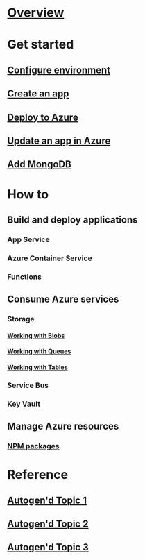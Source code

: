 # [Overview](index.md)

# Get started

## [Configure environment](get-started-setup.md)
## [Create an app](get-started-create-node-app.md)
## [Deploy to Azure](get-started-deploy-to-azure.md)
## [Update an app in Azure](get-started-updates.md)
## [Add MongoDB](get-started-mongodb.md)

# How to

## Build and deploy applications
### App Service
### Azure Container Service
### Functions

## Consume Azure services

### Storage
#### [Working with Blobs](https://docs.microsoft.com/en-us/azure/storage/storage-nodejs-how-to-use-blob-storage)
#### [Working with Queues](https://docs.microsoft.com/en-us/azure/storage/storage-nodejs-how-to-use-queues)
#### [Working with Tables](https://docs.microsoft.com/en-us/azure/storage/storage-nodejs-how-to-use-table-storage)

### Service Bus

### Key Vault

## Manage Azure resources

### [NPM packages](packages.md)

# Reference
## [Autogen'd Topic 1](#)
## [Autogen'd Topic 2](#)
## [Autogen'd Topic 3](#)
